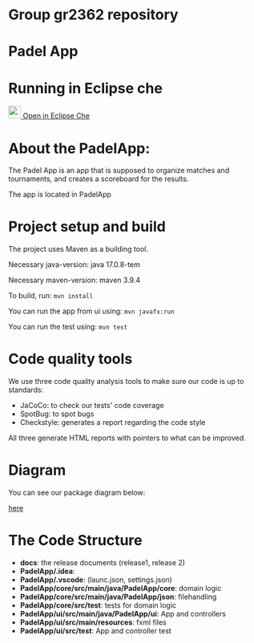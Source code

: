 # Group gr2362 repository 
# Padel App

# Running in Eclipse che
[<img src="https://eclipse.dev/che/docs/_/img/icon-eclipse-che.svg" width = "25"/> Open in Eclipse Che](https://che.stud.ntnu.no/#https://gitlab.stud.idi.ntnu.no/it1901/groups-2023/gr2362/gr2362?new)

# About the PadelApp:
The Padel App is an app that is supposed to organize matches and tournaments, and creates a scoreboard for the results.

The app is located in PadelApp

# Project setup and build
The project uses Maven as a building tool.

Necessary java-version: java 17.0.8-tem

Necessary maven-version: maven 3.9.4

To build, run: `mvn install`

You can run the app from ui using: `mvn javafx:run`

You can run the test using: `mvn test`

# Code quality tools
We use three code quality analysis tools to make sure our code is up to standards:

* JaCoCo: to check our tests' code coverage
* SpotBug: to spot bugs
* Checkstyle: generates a report regarding the code style

All three generate HTML reports with pointers to what can be improved.

# Diagram
You can see our package diagram below:

[here](/PackageDiagram.png)


# The Code Structure
* **docs**: the release documents (release1, release 2)
* **PadelApp/.idea**:
* **PadelApp/.vscode**: (launc.json, settings.json)
* **PadelApp/core/src/main/java/PadelApp/core**: domain logic
* **PadelApp/core/src/main/java/PadelApp/json**: filehandling
* **PadelApp/core/src/test**: tests for domain logic
* **PadelApp/ui/src/main/java/PadelApp/ui**: App and controllers
* **PadelApp/ui/src/main/resources**: fxml files
* **PadelApp/ui/src/test**: App and controller test
 



